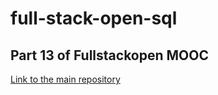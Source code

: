 # full-stack-open-sql

## Part 13 of Fullstackopen MOOC

[Link to the main repository](https://github.com/didzis1/fullstackopen_excercises)
